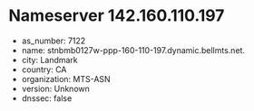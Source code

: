 # Nameserver 142.160.110.197

* as_number: 7122
* name: stnbmb0127w-ppp-160-110-197.dynamic.bellmts.net.
* city: Landmark
* country: CA
* organization: MTS-ASN
* version: Unknown
* dnssec: false

